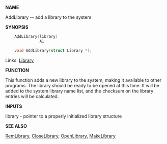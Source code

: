 
**NAME**

AddLibrary -- add a library to the system

**SYNOPSIS**

```c
    AddLibrary(library)
               A1

    void AddLibrary(struct Library *);

```
Links: [Library](_009C.md) 

**FUNCTION**

This function adds a new library to the system, making it available
to other programs.  The library should be ready to be opened at
this time.  It will be added to the system library name list, and
the checksum on the library entries will be calculated.

**INPUTS**

library - pointer to a properly initialized library structure

**SEE ALSO**

[RemLibrary](RemLibrary.md), [CloseLibrary](CloseLibrary.md), [OpenLibrary](OpenLibrary.md), [MakeLibrary](MakeLibrary.md)
